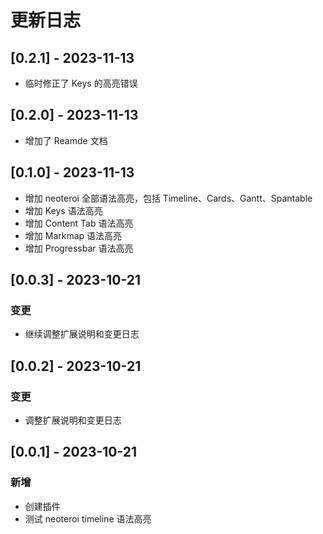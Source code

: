# 更新日志

## [0.2.1] - 2023-11-13

-  临时修正了 Keys 的高亮错误
    
## [0.2.0] - 2023-11-13

-  增加了 Reamde 文档

## [0.1.0] - 2023-11-13

- 增加 neoteroi 全部语法高亮，包括 Timeline、Cards、Gantt、Spantable
- 增加 Keys 语法高亮
- 增加 Content Tab 语法高亮
- 增加 Markmap 语法高亮
- 增加 Progressbar 语法高亮

## [0.0.3] - 2023-10-21

### 变更

- 继续调整扩展说明和变更日志

## [0.0.2] - 2023-10-21

### 变更

- 调整扩展说明和变更日志

## [0.0.1] - 2023-10-21

### 新增

- 创建插件
- 测试 neoteroi timeline 语法高亮

